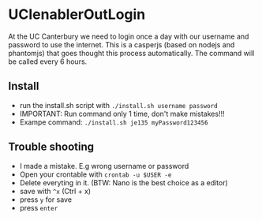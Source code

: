 UCIenablerOutLogin
==================

At the UC Canterbury we need to login once a day with our username and password to use the internet. This is a casperjs (based on nodejs and phantomjs) that goes thought this process automatically. The command will be called every 6 hours.


Install
--------
- run the install.sh script with `./install.sh username password`
- IMPORTANT: Run command only 1 time, don't make mistakes!!!
- Exampe command: `./install.sh je135 myPassword123456`


Trouble shooting
----------
- I made a mistake. E.g wrong username or password
- Open your crontable with `crontab -u $USER -e`
- Delete everyting in it. (BTW: Nano is the best choice as a editor)
- save with `^x` (Ctrl + x)
- press `y` for save
- press `enter`
